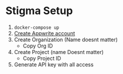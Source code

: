 # Stigma Setup

1. ```docker-compose up```
2. [Create Appwrite account](http://localhost/)
3. Create Organization (Name doesnt matter)
   - Copy Org ID 
4. Create Project (name Doesnt matter)
   - Copy Project ID
5. Generate API key with all access 
